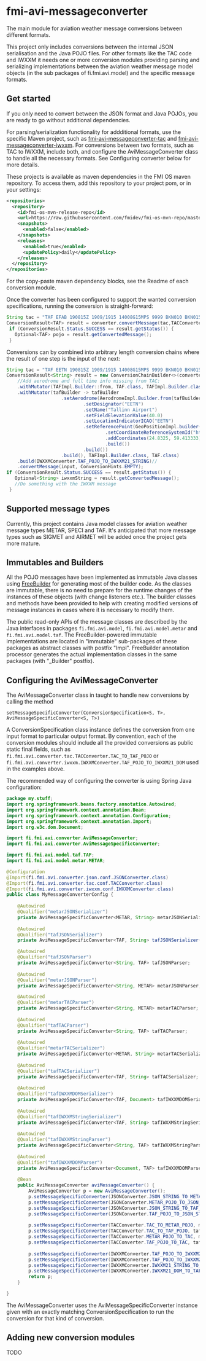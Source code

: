 # fmi-avi-messageconverter
The main module for aviation weather message conversions between different formats.

This project only includes conversions between the internal JSON serialisation and the 
Java POJO files. For other formats like the TAC code and IWXXM it needs one or more conversion modules providing parsing 
and serializing implementations between the aviation weather message model objects 
(in the sub packages of fi.fmi.avi.model) and the specific message formats.

## Get started
If you only need to convert between the JSON format and Java POJOs, you are ready to go
without additional dependencies.

For parsing/serialization functionality for addditional formats, use the specific Maven project, such as
[fmi-avi-messageconverter-tac](https://github.com/fmidev/fmi-avi-messageconverter-tac) and 
[fmi-avi-messageconverter-iwxxm](https://github.com/fmidev/fmi-avi-messageconverter-iwxxm). For 
conversions between two formats, such as TAC to IWXXM, include both, and configure the 
AviMessageConverter class to handle all the necessary formats. See Configuring converter 
below for more details.

These projects is available as maven dependencies in the FMI OS maven repository. To access them, 
add this repository to your project pom, or in your settings:

```xml
<repositories>
  <repository>
    <id>fmi-os-mvn-release-repo</id>
    <url>https://raw.githubusercontent.com/fmidev/fmi-os-mvn-repo/master</url>
    <snapshots>
      <enabled>false</enabled>
    </snapshots>
    <releases>
      <enabled>true</enabled>
      <updatePolicy>daily</updatePolicy>
    </releases>
  </repository>
</repositories>
``` 

For the copy-paste maven dependency blocks, see the Readme of each conversion module.

Once the converter has been configured to support the wanted conversion specifications, running 
the conversion is straight-forward:



```java
String tac = "TAF EFAB 190815Z 1909/1915 14008G15MPS 9999 BKN010 BKN015=";
ConversionResult<TAF> result = converter.convertMessage(tac,TACConverter.TAC_TO_TAF_POJO);
 if (ConversionResult.Status.SUCCESS == result.getStatus()) {
   Optional<TAF> pojo = result.getConvertedMessage();
 }
```

Conversions can by combined into arbitrary length conversion chains where the result of one step is the input of the next:

```java
String tac = "TAF EETN 190815Z 1909/1915 14008G15MPS 9999 BKN010 BKN015=";
ConversionResult<String> result = new ConversionChainBuilder<>(converter, TACConverter.TAC_TO_IMMUTABLE_TAF_POJO)
    //Add aerodrome and full time info missing from TAC:
    .withMutator(TAFImpl.Builder::from, TAF.class, TAFImpl.Builder.class)
    .withMutator(tafBuilder -> tafBuilder
                    .setAerodrome(AerodromeImpl.Builder.from(tafBuilder.getAerodrome())
                            .setDesignator("EETN")
                            .setName("Tallinn Airport")
                            .setFieldElevationValue(40.0)
                            .setLocationIndicatorICAO("EETN")
                            .setReferencePoint(GeoPositionImpl.builder()
                                    .setCoordinateReferenceSystemId("http://www.opengis.net/def/crs/EPSG/0/4326")
                                    .addCoordinates(24.8325, 59.413333)
                                    .build())
                            .build())
                    .build(), TAFImpl.Builder.class, TAF.class)
    .build(IWXXMConverter.TAF_POJO_TO_IWXXM21_STRING)//
    .convertMessage(input, ConversionHints.EMPTY);
if (ConversionResult.Status.SUCCESS == result.getStatus()) {
   Optional<String> iwxxmString = result.getConvertedMessage();
   //Do something with the IWXXM message
 }
```

## Supported message types
Currently, this project contains Java model classes for aviation weather message types METAR, SPECI and TAF. It's anticipated 
that more message types such as SIGMET and AIRMET will be added once the project gets more mature.

## Immutables and Builders

All the POJO messages have been implemented as immutable Java classes using [FreeBuilder](https://github.com/inferred/FreeBuilder) 
for generating most of the builder code. As the classes are immutable, there is no need to prepare for the
runtime changes of the instances of these objects (with change listeners etc.). The builder classes and methods
have been provided to help with creating modified versions of message instances in cases where it is
necessary to modify them.

The public read-only APIs of the message classes are described by the Java interfaces in packages
```fi.fmi.avi.model```, ```fi.fmi.avi.model.metar``` and ```fi.fmi.avi.model.taf```. The 
FreeBuilder-powered immutable implementations are located in "immutable" sub-packages of these packages as 
abstract classes with postfix "Impl". FreeBuilder annotation processor generates the actual 
implementation classes in the same packages (with "_Builder" postfix).

## Configuring the AviMessageConverter
The AviMessageConverter class in taught to handle new conversions by calling the method 

`setMessageSpecificConverter(ConversionSpecification<S, T>, AviMessageSpecificConverter<S, T>)`

A ConversionSpecification class instance defines the conversion from one input format to particular output format.
By convention, each of the conversion modules should include all the provided conversions as public static final
fields, such as `fi.fmi.avi.converter.tac.TACConverter.TAC_TO_TAF_POJO` or 
`fi.fmi.avi.converter.iwxxm.IWXXMConverter.TAF_POJO_TO_IWXXM21_DOM` used in the examples above.

The recommended way of configuring the converter is using Spring Java configuration:

```java
package my.stuff;
import org.springframework.beans.factory.annotation.Autowired;
import org.springframework.context.annotation.Bean;
import org.springframework.context.annotation.Configuration;
import org.springframework.context.annotation.Import;
import org.w3c.dom.Document;

import fi.fmi.avi.converter.AviMessageConverter;
import fi.fmi.avi.converter.AviMessageSpecificConverter;

import fi.fmi.avi.model.taf.TAF;
import fi.fmi.avi.model.metar.METAR;

@Configuration
@Import(fi.fmi.avi.converter.json.conf.JSONConverter.class)
@Import(fi.fmi.avi.converter.tac.conf.TACConverter.class)
@Import(fi.fmi.avi.converter.iwxxm.conf.IWXXMConverter.class)
public class MyMessageConverterConfig {
    
    @Autowired
    @Qualifier("metarJSONSerializer")
    private AviMessageSpecificConverter<METAR, String> metarJSONSerializer;
    
    @Autowired
    @Qualifier("tafJSONSerializer")
    private AviMessageSpecificConverter<TAF, String> tafJSONSerializer();

    @Autowired
    @Qualifier("tafJSONParser")
    private AviMessageSpecificConverter<String, TAF> tafJSONParser;
    
    @Autowired
    @Qualifier("metarJSONParser")
    private AviMessageSpecificConverter<String, METAR> metarJSONParser;

    @Autowired
    @Qualifier("metarTACParser")
    private AviMessageSpecificConverter<String, METAR> metarTACParser;
    
    @Autowired
    @Qualifier("tafTACParser")
    private AviMessageSpecificConverter<String, TAF> tafTACParser;
    
    @Autowired
    @Qualifier("metarTACSerializer")
    private AviMessageSpecificConverter<METAR, String> metarTACSerializer;
    
    @Autowired
    @Qualifier("tafTACSerializer")
    private AviMessageSpecificConverter<TAF, String> tafTACSerializer;
    
    @Autowired
    @Qualifier("tafIWXXMDOMSerializer")
    private AviMessageSpecificConverter<TAF, Document> tafIWXXMDOMSerializer;
    
    @Autowired
    @Qualifier("tafIWXXMStringSerializer")
    private AviMessageSpecificConverter<TAF, String> tafIWXXMStringSerializer;
    
    @Autowired
    @Qualifier("tafIWXXMStringParser")
    private AviMessageSpecificConverter<String, TAF> tafIWXXMStringParser;
    
    @Autowired
    @Qualifier("tafIWXXMDOMParser")
    private AviMessageSpecificConverter<Document, TAF> tafIWXXMDOMParser;
    
    @Bean
    public AviMessageConverter aviMessageConverter() {
        AviMessageConverter p = new AviMessageConverter();
        p.setMessageSpecificConverter(JSONConverter.JSON_STRING_TO_METAR_POJO,metarJSONParser);
        p.setMessageSpecificConverter(JSONConverter.METAR_POJO_TO_JSON_STRING, metarJSONSerializer);
        p.setMessageSpecificConverter(JSONConverter.JSON_STRING_TO_TAF_POJO, tafJSONParser);
        p.setMessageSpecificConverter(JSONConverter.TAF_POJO_TO_JSON_STRING, tafJSONSerializer);
        
        p.setMessageSpecificConverter(TACConverter.TAC_TO_METAR_POJO, metarTACParser);
        p.setMessageSpecificConverter(TACConverter.TAC_TO_TAF_POJO, tafTACParser);
        p.setMessageSpecificConverter(TACConverter.METAR_POJO_TO_TAC, metarTACSerializer);
        p.setMessageSpecificConverter(TACConverter.TAF_POJO_TO_TAC, tafTACSerializer);
        
        p.setMessageSpecificConverter(IWXXMConverter.TAF_POJO_TO_IWXXM21_DOM, tafIWXXMDOMSerializer);
        p.setMessageSpecificConverter(IWXXMConverter.TAF_POJO_TO_IWXXM21_STRING, tafIWXXMStringSerializer);
        p.setMessageSpecificConverter(IWXXMConverter.IWXXM21_STRING_TO_TAF_POJO, tafIWXXMStringParser);
        p.setMessageSpecificConverter(IWXXMConverter.IWXXM21_DOM_TO_TAF_POJO, tafIWXXMDOMParser);
        return p;
    }

}
```

The AviMessageConverter uses the AviMessageSpecificConverter instance given with an exactly matching 
ConversionSpecification to run the conversion for that kind of conversion.
  
## Adding new conversion modules
TODO 
